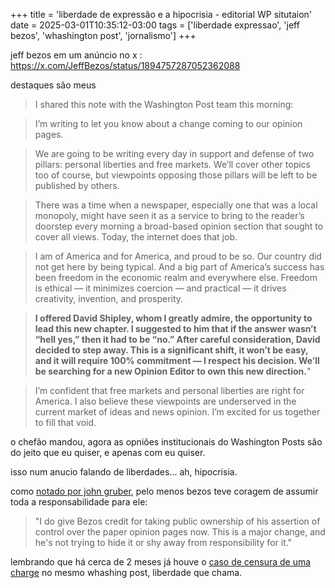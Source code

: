 +++
title = 'liberdade de expressão e a hipocrisia - editorial WP situtaion'
date = 2025-03-01T10:35:12-03:00
tags = ['liberdade expressao', 'jeff bezos', 'whashington post', 'jornalismo']
+++

jeff bezos em um anúncio no x : https://x.com/JeffBezos/status/1894757287052362088

destaques são meus

> I shared this note with the Washington Post team this morning:

> I’m writing to let you know about a change coming to our opinion pages. 
 
> We are going to be writing every day in support and defense of two pillars: personal liberties and free markets. We’ll cover other topics too of course, but viewpoints opposing those pillars will be left to be published by others. 

> There was a time when a newspaper, especially one that was a local monopoly, might have seen it as a service to bring to the reader’s doorstep every morning a broad-based opinion section that sought to cover all views. Today, the internet does that job. 

> I am of America and for America, and proud to be so. Our country did not get here by being typical. And a big part of America’s success has been freedom in the economic realm and everywhere else. Freedom is ethical — it minimizes coercion — and practical — it drives creativity, invention, and prosperity. 

> **I offered David Shipley, whom I greatly admire, the opportunity to lead this new chapter. I suggested to him that if the answer wasn’t “hell yes,” then it had to be “no.” After careful consideration, David decided to step away. This is a significant shift, it won’t be easy, and it will require 100% commitment —  I respect his decision. We’ll be searching for a new Opinion Editor to own this new direction.**"
 
> I’m confident that free markets and personal liberties are right for America. I also believe these viewpoints are underserved in the current market of ideas and news opinion. I’m excited for us together to fill that void. 

o chefão mandou, agora as opniões institucionais do Washington Posts são do jeito que eu quiser, e apenas com eu quiser.

isso num anucio falando de liberdades... ah, hipocrisia.


como [notado por john gruber](https://daringfireball.net/linked/2025/02/28/what-if-indeed), pelo menos bezos teve coragem de assumir toda a responsabilidade para ele:

> "I do give Bezos credit for taking public ownership of his assertion of control over the paper opinion pages now. This is a major change, and he's not trying to hide it or shy away from responsibility for it."


lembrando que há cerca de 2 meses já houve o [caso de censura de uma charge](https://anntelnaes.substack.com/p/why-im-quitting-the-washington-post) no mesmo whashing post, liberdade que chama.


